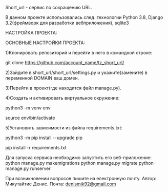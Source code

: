 Short_url - сервис по сокращению URL.

В данном проекте использовались след. технологии Python 3.8, Django 3.2(фреймворк для разработки вебприложения), sqlite3 

НАСТРОЙКА ПРОЕКТА:

ОСНОВНЫЕ НАСТРОЙКИ ПРОЕКТА:

1)Клонировать репозиторий и перейти в него в командной строке:

git clone https://github.com/account_name/tz_short_url/

2)Зайдите в short_url/short_url/settings.py и укажите(замените) в переменной DOMAIN ваш домен.

3)Перейти в проект(где находится файл manage.py).

4)Cоздать и активировать виртуальное окружение:

python3 -m venv env

source env/bin/activate

5)Установить зависимости из файла requirements.txt:

python3 -m pip install --upgrade pip

pip install -r requirements.txt

Для запуска сервиса необходимо запустить его веб-приложение:
python manage.py makemigrations
python manage.py migrate
python manage.py runserver

При возникновении вопросов пишите на електронную почту.
Автор: Микутайтис Денис. Почта: denismik92@gmail.com
